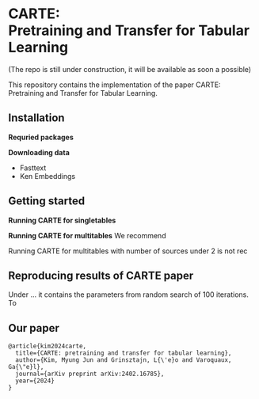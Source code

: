 # CARTE: <br />Pretraining and Transfer for Tabular Learning

(The repo is still under construction, it will be available as soon a possible)

This repository contains the implementation of the paper CARTE: Pretraining and Transfer for Tabular Learning.

<!-- training a foundation model for tabular data by treating each table row as a star graph and training a graph transformer on top of this representation.
-->

## Installation

**Requried packages**

<!-- - Installation of packages
- Downloading datasets and langauge models
- Only for CARTE:
- Optional:
-->

**Downloading data**

- Fasttext
- Ken Embeddings

## Getting started

**Running CARTE for singletables**

**Running CARTE for multitables**
We recommend

Running CARTE for multitables with number of sources under 2 is not rec

## Reproducing results of CARTE paper

Under ... it contains the parameters from random search of 100 iterations. To

## Our paper

```
@article{kim2024carte,
  title={CARTE: pretraining and transfer for tabular learning},
  author={Kim, Myung Jun and Grinsztajn, L{\'e}o and Varoquaux, Ga{\"e}l},
  journal={arXiv preprint arXiv:2402.16785},
  year={2024}
}
```
